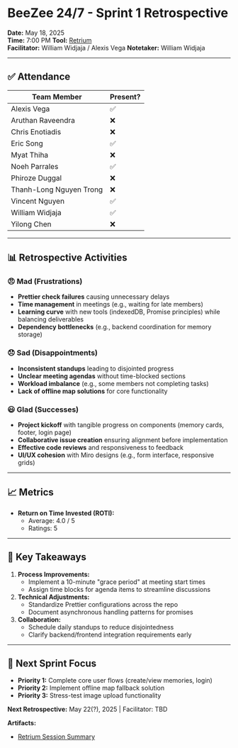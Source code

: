 # BeeZee 24/7 - Sprint 1 Retrospective

**Date:** May 18, 2025  
**Time:** 7:00 PM
**Tool:** [Retrium](https://app.retrium.com/team-room/74a0c95e-b95c-4a1d-97a7-5ab5a9d62579/history/cd7e37fb-7046-46d6-b53c-c11783dc24e9)  
**Facilitator:** William Widjaja / Alexis Vega
**Notetaker:** William Widjaja

---

## ✅ Attendance

| Team Member             | Present? |
| ----------------------- | -------- |
| Alexis Vega             | ✅       |
| Aruthan Raveendra       | ❌       |
| Chris Enotiadis         | ❌       |
| Eric Song               | ✅       |
| Myat Thiha              | ❌       |
| Noeh Parrales           | ✅       |
| Phiroze Duggal          | ❌       |
| Thanh-Long Nguyen Trong | ❌       |
| Vincent Nguyen          | ✅       |
| William Widjaja         | ✅       |
| Yilong Chen             | ❌       |

---

## 📊 Retrospective Activities

### 😠 **Mad (Frustrations)**

- **Prettier check failures** causing unnecessary delays
- **Time management** in meetings (e.g., waiting for late members)
- **Learning curve** with new tools (indexedDB, Promise principles) while balancing deliverables
- **Dependency bottlenecks** (e.g., backend coordination for memory storage)

### 😞 **Sad (Disappointments)**

- **Inconsistent standups** leading to disjointed progress
- **Unclear meeting agendas** without time-blocked sections
- **Workload imbalance** (e.g., some members not completing tasks)
- **Lack of offline map solutions** for core functionality

### 😃 **Glad (Successes)**

- **Project kickoff** with tangible progress on components (memory cards, footer, login page)
- **Collaborative issue creation** ensuring alignment before implementation
- **Effective code reviews** and responsiveness to feedback
- **UI/UX cohesion** with Miro designs (e.g., form interface, responsive grids)

---

## 📈 **Metrics**

- **Return on Time Invested (ROTI):**
  - Average: 4.0 / 5
  - Ratings: 5

---

## 🔑 **Key Takeaways**

1. **Process Improvements:**
   - Implement a 10-minute "grace period" at meeting start times
   - Assign time blocks for agenda items to streamline discussions
2. **Technical Adjustments:**
   - Standardize Prettier configurations across the repo
   - Document asynchronous handling patterns for promises
3. **Collaboration:**
   - Schedule daily standups to reduce disjointedness
   - Clarify backend/frontend integration requirements early

---

## 🚀 **Next Sprint Focus**

- **Priority 1:** Complete core user flows (create/view memories, login)
- **Priority 2:** Implement offline map fallback solution
- **Priority 3:** Stress-test image upload functionality

**Next Retrospective:** May 22(?), 2025 | Facilitator: TBD

**Artifacts:**

- [Retrium Session Summary](https://app.retrium.com/team-room/74a0c95e-b95c-4a1d-97a7-5ab5a9d62579)
